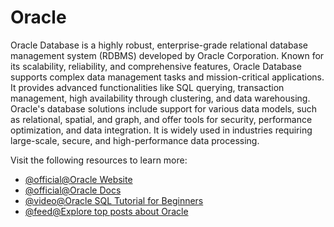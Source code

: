# Oracle

Oracle Database is a highly robust, enterprise-grade relational database management system (RDBMS) developed by Oracle Corporation. Known for its scalability, reliability, and comprehensive features, Oracle Database supports complex data management tasks and mission-critical applications. It provides advanced functionalities like SQL querying, transaction management, high availability through clustering, and data warehousing. Oracle's database solutions include support for various data models, such as relational, spatial, and graph, and offer tools for security, performance optimization, and data integration. It is widely used in industries requiring large-scale, secure, and high-performance data processing.

Visit the following resources to learn more:

- [@official@Oracle Website](https://www.oracle.com/database/)
- [@official@Oracle Docs](https://docs.oracle.com/en/database/index.html)
- [@video@Oracle SQL Tutorial for Beginners](https://www.youtube.com/watch?v=ObbNGhcxXJA)
- [@feed@Explore top posts about Oracle](https://app.daily.dev/tags/oracle?ref=roadmapsh)